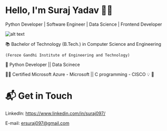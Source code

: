 # Hello, I'm Suraj Yadav 👩‍💻
Python Developer | Software Engineer | Data Science | Frontend Developer 

![alt text](https://i.giphy.com/media/v1.Y2lkPTc5MGI3NjExM3VranlyMjkwMm5wdXo3bGF1c2hhNmU3djRkdHhvYnIyaHlnNTR0dCZlcD12MV9pbnRlcm5hbF9naWZfYnlfaWQmY3Q9Zw/qgQUggAC3Pfv687qPC/giphy.gif)

📚 Bachelor of Technology (B.Tech.) in  Computer Science and Engineering 

    (Feroze Gandhi Institute of Engineering and Technology)

🐍 Python Developer || Data Scinece

👩‍🏫 Certified Microsoft Azure - Microsoft || C programming - CISCO
💡 
🧬 

# 📬 Get in Touch
LinkedIn: https://www.linkedin.com/in/suraj097/

E-mail: ersuraj097@gmail.com
